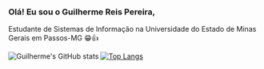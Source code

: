 ### Olá! Eu sou o Guilherme Reis Pereira, 
Estudante de Sistemas de Informação na Universidade do Estado de Minas Gerais em  Passos-MG 😁👍

![Guilherme's GitHub stats](https://github-readme-stats.vercel.app/api?username=DevGuiPereira&show_icons=true&theme=radical)
[![Top Langs](https://github-readme-stats.vercel.app/api/top-langs/?username=anuraghazra&layout=donut)](https://github.com/anuraghazra/github-readme-stats)
